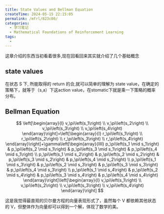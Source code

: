 ```yaml
---
title: State Values and Bellman Equation
createTime: 2024-05-15 22:15:05
permalink: /mfrl/823c00/
categories:
  - 学习笔记
  - Mathematical Foundations of Reinforcement Learning
tags:
  - 
---
```


这章介绍的东西当初看着很多,现在回看回来其实就介绍了几个基础概念

## state values

在状态 S 下, 所能取得的 return 的合,就可以简单的理解为 state value，在确定的策略下，就等于（s,a）下这action value，在stomatic下就是乘一下策略的概率分布。

## Bellman Equation

$$
\left[\begin{array}{l}
v_\pi\left(s_1\right) \\
v_\pi\left(s_2\right) \\
v_\pi\left(s_3\right) \\
v_\pi\left(s_4\right)
\end{array}\right]=\left[\begin{array}{l}
r_\pi\left(s_1\right) \\
r_\pi\left(s_2\right) \\
r_\pi\left(s_3\right) \\
r_\pi\left(s_4\right)
\end{array}\right]+\gamma\left[\begin{array}{llll}
p_\pi\left(s_1 \mid s_1\right) & p_\pi\left(s_2 \mid s_1\right) & p_\pi\left(s_3 \mid s_1\right) & p_\pi\left(s_4 \mid s_1\right) \\
p_\pi\left(s_1 \mid s_2\right) & p_\pi\left(s_2 \mid s_2\right) & p_\pi\left(s_3 \mid s_2\right) & p_\pi\left(s_4 \mid s_2\right) \\
p_\pi\left(s_1 \mid s_3\right) & p_\pi\left(s_2 \mid s_3\right) & p_\pi\left(s_3 \mid s_3\right) & p_\pi\left(s_4 \mid s_3\right) \\
p_\pi\left(s_1 \mid s_4\right) & p_\pi\left(s_2 \mid s_4\right) & p_\pi\left(s_3 \mid s_4\right) & p_\pi\left(s_4 \mid s_4\right)
\end{array}\right]\left[\begin{array}{l}
v_\pi\left(s_1\right) \\
v_\pi\left(s_2\right) \\
v_\pi\left(s_3\right) \\
v_\pi\left(s_4\right)
\end{array}\right]
$$

这是我觉得最直观的贝尔曼方程的向量表现形式了，虽然每个 V 都依赖其他状态的 V，但整体作为向量却可以得到一个解，体现了数学的美。
